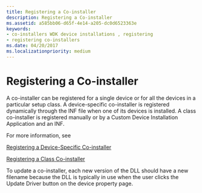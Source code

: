 ```yaml
---
title: Registering a Co-installer
description: Registering a Co-installer
ms.assetid: a585bb06-d65f-4e14-a205-dc0d6523363e
keywords:
- co-installers WDK device installations , registering
- registering co-installers
ms.date: 04/20/2017
ms.localizationpriority: medium
---
```


# Registering a Co-installer





A co-installer can be registered for a single device or for all the devices in a particular setup class. A device-specific co-installer is registered dynamically through the INF file when one of its devices is installed. A class co-installer is registered manually or by a Custom Device Installation Application and an INF.

For more information, see

[Registering a Device-Specific Co-installer](registering-a-device-specific-co-installer.md)

[Registering a Class Co-installer](registering-a-class-co-installer.md)

To update a co-installer, each new version of the DLL should have a new filename because the DLL is typically in use when the user clicks the Update Driver button on the device property page.

 

 





